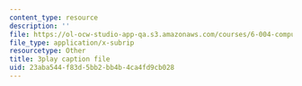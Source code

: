 ```yaml
---
content_type: resource
description: ''
file: https://ol-ocw-studio-app-qa.s3.amazonaws.com/courses/6-004-computation-structures-spring-2017/23aba544f83d5bb2bb4b4ca4fd9cb028_3KJeK-UUADA.vtt
file_type: application/x-subrip
resourcetype: Other
title: 3play caption file
uid: 23aba544-f83d-5bb2-bb4b-4ca4fd9cb028
---
```

